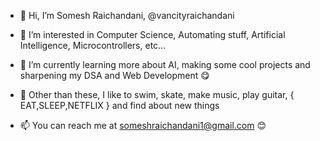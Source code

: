 - 👋 Hi, I’m Somesh Raichandani, @vancityraichandani

- 👀 I’m interested in Computer Science, Automating stuff, Artificial Intelligence, Microcontrollers, etc...

- 🌱 I’m currently learning more about AI, making some cool projects and sharpening my DSA and Web Development 😋

- 🏓 Other than these, I like to swim, skate, make music, play guitar, { EAT,SLEEP,NETFLIX } and find about new things

- 📫 You can reach me at someshraichandani1@gmail.com 😊

